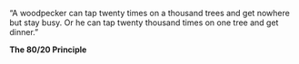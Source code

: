 “A woodpecker can tap twenty times on a thousand trees and get nowhere but stay busy. Or he can tap twenty thousand times on one tree and get dinner.”

  

**The 80/20 Principle**